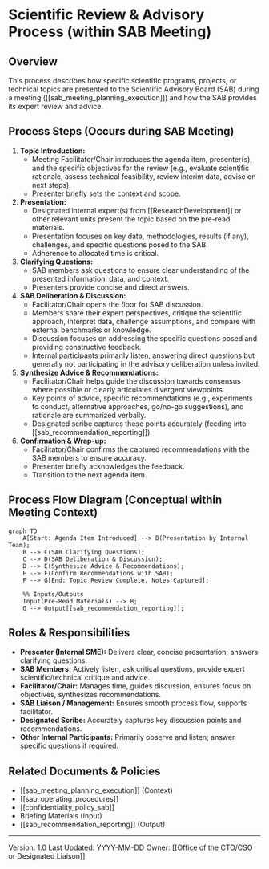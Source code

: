 # Scientific Review & Advisory Process (within SAB Meeting)

## Overview
This process describes how specific scientific programs, projects, or technical topics are presented to the Scientific Advisory Board (SAB) during a meeting ([[sab_meeting_planning_execution]]) and how the SAB provides its expert review and advice.

## Process Steps (Occurs during SAB Meeting)

1.  **Topic Introduction:**
    *   Meeting Facilitator/Chair introduces the agenda item, presenter(s), and the specific objectives for the review (e.g., evaluate scientific rationale, assess technical feasibility, review interim data, advise on next steps).
    *   Presenter briefly sets the context and scope.
2.  **Presentation:**
    *   Designated internal expert(s) from [[ResearchDevelopment]] or other relevant units present the topic based on the pre-read materials.
    *   Presentation focuses on key data, methodologies, results (if any), challenges, and specific questions posed to the SAB.
    *   Adherence to allocated time is critical.
3.  **Clarifying Questions:**
    *   SAB members ask questions to ensure clear understanding of the presented information, data, and context.
    *   Presenters provide concise and direct answers.
4.  **SAB Deliberation & Discussion:**
    *   Facilitator/Chair opens the floor for SAB discussion.
    *   Members share their expert perspectives, critique the scientific approach, interpret data, challenge assumptions, and compare with external benchmarks or knowledge.
    *   Discussion focuses on addressing the specific questions posed and providing constructive feedback.
    *   Internal participants primarily listen, answering direct questions but generally not participating in the advisory deliberation unless invited.
5.  **Synthesize Advice & Recommendations:**
    *   Facilitator/Chair helps guide the discussion towards consensus where possible or clearly articulates divergent viewpoints.
    *   Key points of advice, specific recommendations (e.g., experiments to conduct, alternative approaches, go/no-go suggestions), and rationale are summarized verbally.
    *   Designated scribe captures these points accurately (feeding into [[sab_recommendation_reporting]]).
6.  **Confirmation & Wrap-up:**
    *   Facilitator/Chair confirms the captured recommendations with the SAB members to ensure accuracy.
    *   Presenter briefly acknowledges the feedback.
    *   Transition to the next agenda item.

## Process Flow Diagram (Conceptual within Meeting Context)

```mermaid
graph TD
    A[Start: Agenda Item Introduced] --> B(Presentation by Internal Team);
    B --> C(SAB Clarifying Questions);
    C --> D(SAB Deliberation & Discussion);
    D --> E(Synthesize Advice & Recommendations);
    E --> F(Confirm Recommendations with SAB);
    F --> G[End: Topic Review Complete, Notes Captured];

    %% Inputs/Outputs
    Input(Pre-Read Materials) --> B;
    G --> Output[[sab_recommendation_reporting]];
```

## Roles & Responsibilities
*   **Presenter (Internal SME):** Delivers clear, concise presentation; answers clarifying questions.
*   **SAB Members:** Actively listen, ask critical questions, provide expert scientific/technical critique and advice.
*   **Facilitator/Chair:** Manages time, guides discussion, ensures focus on objectives, synthesizes recommendations.
*   **SAB Liaison / Management:** Ensures smooth process flow, supports facilitator.
*   **Designated Scribe:** Accurately captures key discussion points and recommendations.
*   **Other Internal Participants:** Primarily observe and listen; answer specific questions if required.

## Related Documents & Policies
*   [[sab_meeting_planning_execution]] (Context)
*   [[sab_operating_procedures]]
*   [[confidentiality_policy_sab]]
*   Briefing Materials (Input)
*   [[sab_recommendation_reporting]] (Output)

---
Version: 1.0
Last Updated: YYYY-MM-DD
Owner: [[Office of the CTO/CSO or Designated Liaison]] 